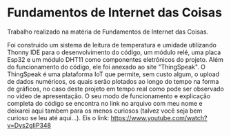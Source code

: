 # Fundamentos de Internet das Coisas
Trabalho realizado na matéria de Fundamentos de Internet das Coisas. 

Foi construido um sistema de leitura de temperatura e umidade utilizando Thonny IDE para o desenvolvimento do código, um módulo relé, uma placa Esp32 e um módulo DHT11 como componentes
eletrônicos do projeto. 
Além do funcionamento do código, ele foi anexado ao site "ThingSpeak". O ThingSpeak é uma plataforma IoT que permite, sem custo algum, o upload de dados numéricos, 
os quais serão plotados ao longo do tempo na forma de gráficos, no caso deste projeto em tempo real como pode ser observado no video de apresentação.
O seu modo de funcionamento e explicação completa do código se encontra no link no arquivo com meu nome e deixarei aqui tambem para os menos curiosos (talvez você seja bem curioso se leu até aqui...).
Eis o link: https://www.youtube.com/watch?v=Dys2gIiP348

